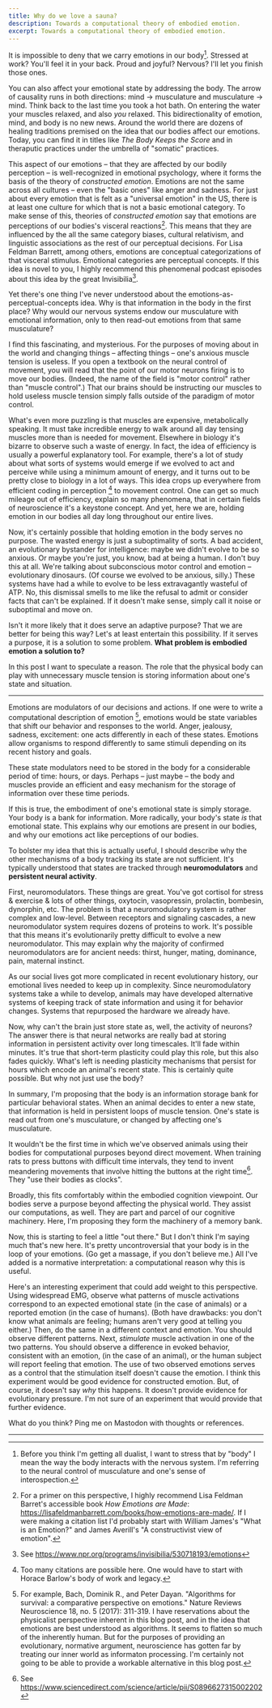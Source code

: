 ```yaml
---
title: Why do we love a sauna?
description: Towards a computational theory of embodied emotion.
excerpt: Towards a computational theory of embodied emotion.
---
```


It is impossible to deny that we carry emotions in our body[^1]. Stressed at work? You'll feel it in your back. Proud and joyful? Nervous? I'll let you finish those ones. 

You can also affect your emotional state by addressing the body. The arrow of causality runs in both directions: mind -> musculature and musculature -> mind. Think back to the last time you took a hot bath. On entering the water your muscles relaxed, and also _you_ relaxed. This bidirectionality of emotion, mind, and body is no new news. Around the world there are dozens of healing traditions premised on the idea that our bodies affect our emotions. Today, you can find it in titles like _The Body Keeps the Score_ and in theraputic practices under the umbrella of "somatic" practices. 

This aspect of our emotions – that they are affected by our bodily perception – is well-recognized in emotional psychology, where it forms the basis of the theory of _constructed emotion_. Emotions are not the same across all cultures – even the "basic ones" like anger and sadness. For just about every emotion that is felt as a "universal emotion" in the US, there is at least one culture for which that is not a basic emotional category. To make sense of this, theories of _constructed emotion_ say that emotions are perceptions of our bodies's visceral reactions[^2]. This means that they are influenced by the all the same category biases, cultural relativism, and linguistic associations as the rest of our perceptual decisions. For Lisa Feldman Barrett, among others, emotions are conceptual categorizations of that visceral stimulus. Emotional categories are perceptual concepts. If this idea is novel to you, I highly recommend this phenomenal podcast episodes about this idea by the great Invisibilia[^3].

Yet there's one thing I've never understood about the emotions-as-perceptual-concepts idea. Why is that information in the body in the first place? Why would our nervous systems endow our musculature with emotional information, only to then read-out emotions from that same musculature?

I find this fascinating, and mysterious. For the purposes of moving about in the world and changing things – affecting things – one's anxious muscle tension is useless. If you open a textbook on the neural control of movement, you will read that the point of our motor neurons firing is to move our bodies. (Indeed, the name of the field is "motor control" rather than "muscle control".) That our brains should be instructing our muscles to hold useless muscle tension simply falls outside of the paradigm of motor control.

What's even more puzzling is that muscles are expensive, metabolically speaking. It must take incredible energy to walk around all day tensing muscles more than is needed for movement. Elsewhere in biology it's bizarre to observe such a waste of energy. In fact, the idea of efficiency is usually a powerful explanatory tool. For example, there's a lot of study about what sorts of systems would emerge if we evolved to act and perceive while using a minimum amount of energy, and it turns out to be pretty close to biology in a lot of ways. This idea crops up everywhere from efficient coding in perception [^4] to movement control. One can get so much mileage out of efficiency, explain so many phenomena, that in certain fields of neuroscience it's a keystone concept. And yet, here we are, holding emotion in our bodies all day long throughout our entire lives.

Now, it's certainly possible that holding emotion in the body serves no purpose. The wasted energy is just a suboptimality of sorts. A bad accident, an evolutionary bystander for intelligence: maybe we didn't evolve to be so anxious. Or maybe you're just, you know, bad at being a human. I don't buy this at all. We're talking about subconscious motor control and emotion – evolutionary dinosaurs. (Of course we evolved to be anxious, silly.) These systems have had a while to evolve to be less extravagantly wasteful of ATP. No, this dismissal smells to me like the refusal to admit or consider facts that can't be explained. If it doesn't make sense, simply call it noise or suboptimal and move on.

Isn't it more likely that it does serve an adaptive purpose? That we are better for being this way? Let's at least entertain this possibility. If it serves a purpose, it is a solution to some problem. **What problem is embodied emotion a solution to?**

In this post I want to speculate a reason. The role that the physical body can play with unnecessary muscle tension is storing information about one's state and situation.

____

Emotions are modulators of our decisions and actions. If one were to write a computational description of emotion [^5], emotions would be state variables that shift our behavior and responses to the world. Anger, jealousy, sadness, excitement: one acts differently in each of these states. Emotions allow organisms to respond differently to same stimuli depending on its recent history and goals.

These state modulators need to be stored in the body for a considerable period of time: hours, or days. Perhaps – just maybe – the body and muscles provide an efficient and easy mechanism for the storage of information over these time periods. 

If this is true, the embodiment of one's emotional state is simply storage. Your body is a bank for information. More radically, your body's state _is_ that emotional state. This explains why our emotions are present in our bodies, and why our emotions act like perceptions of our bodies. 

To bolster my idea that this is actually useful, I should describe why the other mechanisms of a body tracking its state are not sufficient. It's typically understood that states are tracked through **neuromodulators** and **persistent neural activity**.

First, neuromodulators. These things are great. You've got cortisol for stress & exercise & lots of other things, oxytocin, vasopressin, prolactin, bombesin, dynorphin, etc. The problem is that a neuromodulatory system is rather complex and low-level. Between receptors and signaling cascades, a new neuromodulator system requires dozens of proteins to work. It's possible that this means it's evolutionarily pretty difficult to evolve a new neuromodulator. This may explain why the majority of confirmed neuromodulators are for ancient needs: thirst, hunger, mating, dominance, pain, maternal instinct. 

As our social lives got more complicated in recent evolutionary history, our emotional lives needed to keep up in complexity. Since neuromodulatory systems take a while to develop, animals may have developed alternative systems of keeping track of state information and using it for behavior changes. Systems that repurposed the hardware we already have.

Now, why can't the brain just store state as, well, the activity of neurons? The answer there is that neural networks are really bad at storing information in persistent activity over long timescales. It'll fade within minutes. It's true that short-term plasticity could play this role, but this also fades quickly. What's left is needing plasticity mechanisms that persist for hours which encode an animal's recent state. This is certainly quite possible. But why not just use the body?

In summary, I'm proposing that the body is an information storage bank for particular behavioral states. When an animal decides to enter a new state, that information is held in persistent loops of muscle tension. One's state is read out from one's musculature, or changed by affecting one's musculature. 

It wouldn't be the first time in which we've observed animals using their bodies for computational purposes beyond direct movement. When training rats to press buttons with difficult time intervals, they tend to invent meandering movements that involve hitting the buttons at the right time[^6]. They "use their bodies as clocks".  

Broadly, this fits comfortably within the embodied cognition viewpoint. Our bodies serve a purpose beyond affecting the physical world. They assist our computations, as well. They are part and parcel of our cognitive machinery. Here, I'm proposing they form the machinery of a memory bank.

Now, this is starting to feel a little "out there." But I don't think I'm saying much that's new here. It's pretty uncontroversial that your body is in the loop of your emotions. (Go get a massage, if you don't believe me.) All I've added is a normative interpretation: a computational reason why this is useful. 

Here's an interesting experiment that could add weight to this perspective. Using widespread EMG, observe what patterns of muscle activations correspond to an expected emotional state (in the case of animals) or a reported emotion (in the case of humans). (Both have drawbacks: you don't know what animals are feeling; humans aren't very good at telling you either.) Then, do the same in a different context and emotion. You should observe different patterns. Next, *stimulate* muscle activation in one of the two patterns. You should observe a difference in evoked behavior, consistent with an emotion, (in the case of an animal), or the human subject will report feeling that emotion. The use of two observed emotions serves as a control that the stimulation itself doesn't cause the emotion. I think this experiment would be good evidence for constructed emotion. But, of course, it doesn't say _why_ this happens. It doesn't provide evidence for evolutionary pressure. I'm not sure of an experiment that would provide that further evidence.

What do you think? Ping me on Mastodon with thoughts or references.

____

[^1]: Before you think I'm getting all dualist, I want to stress that by "body" I mean the way the body interacts with the nervous system. I'm referring to the neural control of musculature and one's sense of interospection. 

[^2]: For a primer on this perspective, I highly recommend Lisa Feldman Barret's accessible book _How Emotions are Made_: https://lisafeldmanbarrett.com/books/how-emotions-are-made/. If I were making a citation list I'd probably start with William James's "What is an Emotion?" and James Averill's "A constructivist view of emotion". 

[^3]: See https://www.npr.org/programs/invisibilia/530718193/emotions

[^4]: Too many citations are possible here. One would have to start with Horace Barlow's body of work and legacy.

[^5]: For example, Bach, Dominik R., and Peter Dayan. "Algorithms for survival: a comparative perspective on emotions." Nature Reviews Neuroscience 18, no. 5 (2017): 311-319. I have reservations about the physicalist perspective inherent in this blog post, and in the idea that emotions are best understood as algorithms. It seems to flatten so much of the inherently human. But for the purposes of providing an evolutionary, normative argument, neuroscience has gotten far by treating our inner world as informaton processing. I'm certainly not going to be able to provide a workable alternative in this blog post.

[^6]: See https://www.sciencedirect.com/science/article/pii/S0896627315002202